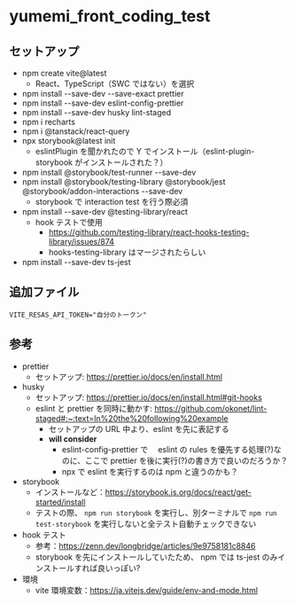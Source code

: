 # yumemi_front_coding_test

## セットアップ

- npm create vite@latest
  - React、TypeScript（SWC ではない）を選択
- npm install --save-dev --save-exact prettier
- npm install --save-dev eslint-config-prettier
- npm install --save-dev husky lint-staged
- npm i recharts
- npm i @tanstack/react-query
- npx storybook@latest init
  - eslintPlugin を聞かれたので Y でインストール（eslint-plugin-storybook がインストールされた？）
- npm install @storybook/test-runner --save-dev
- npm install @storybook/testing-library @storybook/jest @storybook/addon-interactions --save-dev
  - storybook で interaction test を行う際必須
- npm install --save-dev @testing-library/react
  - hook テストで使用
    - https://github.com/testing-library/react-hooks-testing-library/issues/874
    - hooks-testing-library はマージされたらしい
- npm install --save-dev ts-jest

## 追加ファイル

```env:./.env.development
VITE_RESAS_API_TOKEN="自分のトークン"
```

## 参考

- prettier
  - セットアップ: https://prettier.io/docs/en/install.html
- husky
  - セットアップ: https://prettier.io/docs/en/install.html#git-hooks
  - eslint と prettier を同時に動かす: https://github.com/okonet/lint-staged#:~:text=In%20the%20following%20example
    - セットアップの URL 中より、eslint を先に表記する
    - **will consider**
      - eslint-config-prettier で　 eslint の rules を優先する処理(?)なのに、ここで prettier を後に実行(?)の書き方で良いのだろうか？
      - npx で eslint を実行するのは npm と違うのかも？
- storybook
  - インストールなど：https://storybook.js.org/docs/react/get-started/install
  - テストの際、 `npm run storybook` を実行し、別ターミナルで `npm run test-storybook` を実行しないと全テスト自動チェックできない
- hook テスト
  - 参考：https://zenn.dev/longbridge/articles/9e9758181c8846
  - storybook を先にインストールしていたため、 npm では ts-jest のみインストールすれば良いっぽい?
- 環境
  - vite 環境変数：https://ja.vitejs.dev/guide/env-and-mode.html
